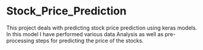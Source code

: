 # Stock_Price_Prediction
This project deals with predicting stock price prediction using keras models. In this model I have performed various data Analysis as well as pre-processing steps for predicting the price of the stocks.
